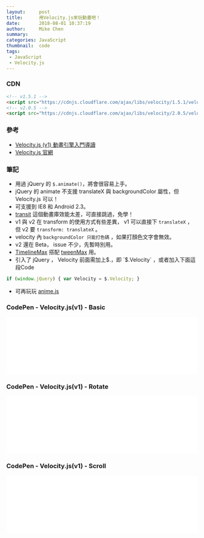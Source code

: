 ```yaml
---
layout:     post
title:      用Velocity.js來玩動畫吧！
date:       2018-08-01 10:37:19
author:     Mike Chen
summary:    
categories: JavaScript
thumbnail:  code
tags:
 - JavaScript
 - Velocity.js 
---
```


### CDN

```html
<!-- v1.5.1 -->
<script src="https://cdnjs.cloudflare.com/ajax/libs/velocity/1.5.1/velocity.min.js"></script>
<!-- v2.0.5 -->
<script src="https://cdnjs.cloudflare.com/ajax/libs/velocity/2.0.5/velocity.min.js"></script>
```

### 參考
* [Velocity.js (v1) 動畫引擎入門導讀](https://www.youtube.com/watch?v=u6Y8nn3GUHY)
* [Velocity.js 官網](http://velocityjs.org/)

### 筆記
* 用過 jQuery 的 `$.animate()`，將會很容易上手。
* jQuery 的 animate 不支援 translateX 與 backgroundColor 屬性，但 Velocity.js 可以！
* 可支援到 IE8 和 Android 2.3。
* [transit](http://ricostacruz.com/jquery.transit/) 這個動畫庫效能太差，可直接跳過，免學！
* v1 與 v2 在 transform 的使用方式有些差異， v1 可以直接下 `translateX` ， 但 v2 要 `transform: translateX` 。
* velocity 內 `backgroundColor 只能打色碼` ，如果打顏色文字會無效。
* v2 還在 Beta， issue 不少，先暫時別用。
* [TimelineMax](https://greensock.com/timelinemax) 搭配 [tweenMax](https://greensock.com/tweenmax) 用。
* 引入了 jQuery ， Velocity 前面需加上$.，即 `$.Velocity` ，或者加入下面這段Code

```javascript
if (window.jQuery) { var Velocity = $.Velocity; } 
```

* 可再玩玩 [anime.js](http://animejs.com/)

### CodePen - Velocity.js(v1) - Basic
<div class="iframe-rwd">
    <iframe scrolling='no' title='Velocity.js(v1) - Basic' src='//codepen.io/mikechen2017/embed/VByeXy/?height=265&theme-id=0&default-tab=js,result&embed-version=2' frameborder='no' allowtransparency='true' allowfullscreen='true' style='width: 100%;'>See the Pen <a href='https://codepen.io/mikechen2017/pen/VByeXy/'>Velocity.js</a> by Mike Chen (<a href='https://codepen.io/mikechen2017'>@mikechen2017</a>) on <a href='https://codepen.io'>CodePen</a>.
</iframe>
</div>

### CodePen - Velocity.js(v1) - Rotate
<div class="iframe-rwd">
    <iframe scrolling='no' title='Velocity.js(v1) - rotate' src='//codepen.io/mikechen2017/embed/xJpNqp/?height=265&theme-id=0&default-tab=js,result&embed-version=2' frameborder='no' allowtransparency='true' allowfullscreen='true' style='width: 100%;'>See the Pen <a href='https://codepen.io/mikechen2017/pen/xJpNqp/'>Velocity.js - rotate</a> by Mike Chen (<a href='https://codepen.io/mikechen2017'>@mikechen2017</a>) on <a href='https://codepen.io'>CodePen</a>.
</iframe>
</div>

### CodePen - Velocity.js(v1) - Scroll
<div class="iframe-rwd">
    <iframe scrolling='no' title='Velocity.js(v1) - scroll' src='//codepen.io/mikechen2017/embed/MBrdLv/?height=265&theme-id=0&default-tab=html,result&embed-version=2' frameborder='no' allowtransparency='true' allowfullscreen='true' style='width: 100%;'>See the Pen <a href='https://codepen.io/mikechen2017/pen/MBrdLv/'>Velocity.js(v1) - scroll</a> by Mike Chen (<a href='https://codepen.io/mikechen2017'>@mikechen2017</a>) on <a href='https://codepen.io'>CodePen</a>.
</iframe>
</div>

